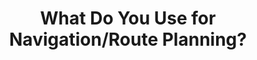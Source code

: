 ---
layout: community
category: community
title: "What Do You Use for Navigation/Route Planning?"
description: "What is everyone using for navigation/route planning?  RideWithGPS. Wahoo roam. Gaia premium. Strava. Paper maps/ ride with gps. Delorme makes paper topo maps for each state."
isTopLevel: false
isSingleLevel: false
isArticle: false
datePublished: 2022-06-18 09:36:00 +0300
dateModified: 2022-06-18 09:36:00 +0300
published: false
---
